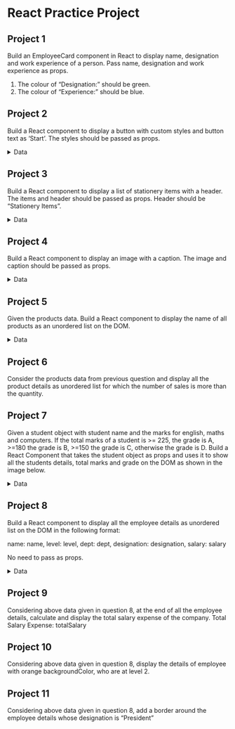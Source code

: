 # React Practice Project

## Project 1

Build an EmployeeCard component in React to display name, designation and work experience
of a person. Pass name, designation and work experience as props.

1. The colour of “Designation:” should be green.
2. The colour of “Experience:” should be blue.

## Project 2

Build a React component to display a button with custom styles and button text as ‘Start’. The styles should be passed as props.

<details markdown='1'>
<summary>Data</summary>

```
const backgroundColor = 'lightgreen'
const color = 'darkgreen'
const borderRadius = '5px'
const padding = '10px'
```

</details>

## Project 3

Build a React component to display a list of stationery items with a header. The items and
header should be passed as props. Header should be “Stationery Items”.

 <details>
 <summary>Data</summary>

```
const items = ['pen', 'pencil', 'ruler', 'eraser']
```

 </details>

## Project 4

Build a React component to display an image with a caption. The image and caption should be passed as props.

<details>
<summary>Data</summary>

```
const imageLink='https://cdn.pixabay.com/photo/2023/03/18/10/43/plum-blossoms-7860381_1280.jpg'
const caption = 'Spring Flowers'
```

</details>

## Project 5

Given the products data. Build a React component to display the name of all products as an unordered list on the DOM.

<details>
<summary>Data</summary>

```
 const products = [
 { name: 'Perk', quantity: 10, sales: 7 },
 { name: 'Pepsi', quantity: 10, sales: 20 },
 { name: 'Coke', quantity: 18, sales: 50 },
 { name: 'Maggi', quantity: 41, sales: 22 },
 { name: '5Star', quantity: 7, sales: 9 },
 ]
```

</details>

## Project 6

 Consider the products data from previous question and display all the product details as
 unordered list for which the number of sales is more than the quantity.

## Project 7

Given a student object with student name and the marks for english, maths and computers. If the total marks of a student is >= 225, the grade is A, >=180 the grade is B, >=150 the grade is C, otherwise the grade is D. Build a React Component that takes the student object as props and uses it to show all the students details, total marks and grade on the DOM as shown in the
image below.

<details>
<summary>Data</summary>

```
 const student = {
  name: 'John Doe',
  english: 90,
  maths: 80,
  computers: 70,
 }
```
</details>

## Project 8

Build a React component to display all the employee details as unordered list on the DOM in the
following format:

name: name, level: level, dept: dept, designation: designation, salary: salary

No need to pass as props.

<details>
<summary>Data</summary>

```
const employees = [
 {
    name: 'Jack Smith',
    level: 2,
    dept: 'Tech',
    designation: 'Manager',
    salary: 24000,
 },
 {
    name: 'Mary Robbins',
    level: 3,
    dept: 'Fin',
    designation: 'Manager',
    salary: 28000,
 },
 {
    name: 'Steve Williams',
    level: 4,
    dept: 'Ops',
    designation: 'President',
    salary: 35000,
 },
 {
    name: 'Bob Andrews',
    level: 1,
    dept: 'Fin',
    designation: 'Trainee',
    salary: 16500,
 },
 {
    name: 'Dave Martin',
    level: 2,
    dept: 'Fin',
    designation: 'Manager',
    salary: 21700,
 },
 {
    name: 'Julia Clarke',
    level: 3,
    dept: 'Ops',
    designation: 'Manager',
    salary: 26900,
 },
{
    name: 'Kathy Jones',
    level: 4,
    dept: 'Tech',
    designation: 'President',
    salary: 42500,
 },
 {
    name: 'Tom Bresnan',
    level: 2,
    dept: 'Tech',
    designation: 'Manager',
    salary: 22200,
 },
 ]
```
</details>

## Project 9

Considering above data given in question 8, at the end of all the employee details, calculate and
display the total salary expense of the company. Total Salary Expense: totalSalary

## Project 10

Considering above data given in question 8, display the details of employee with orange backgroundColor, who are at level 2.


## Project 11

Considering above data given in question 8, add a border around the employee details whose
designation is “President”